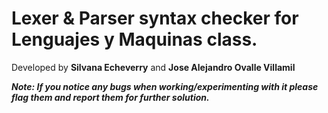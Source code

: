 # Lexer & Parser syntax checker for Lenguajes y Maquinas class.

Developed by **Silvana Echeverry** and **Jose Alejandro Ovalle Villamil**

**_Note: If you notice any bugs when working/experimenting with it please flag them and report them for further solution._**
